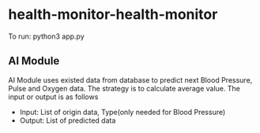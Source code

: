 # health-monitor-health-monitor


To run: python3 app.py













## AI Module
AI Module uses existed data from database to predict next Blood Pressure, Pulse and Oxygen data. The strategy is to calculate average value. The input or output is as follows
 - Input:  List of origin data, Type(only needed for Blood Pressure)
 - Output:  List of predicted data
